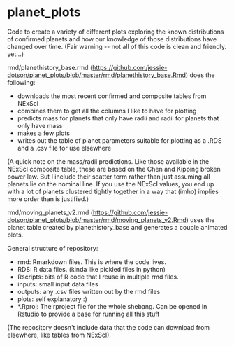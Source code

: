 # planet_plots
Code to create a variety of different plots exploring the known distributions of confirmed planets and how our knowledge of those distributions have changed over time.  (Fair warning -- not all of this code is clean and friendly.  yet...)

rmd/planethistory_base.rmd (https://github.com/jessie-dotson/planet_plots/blob/master/rmd/planethistory_base.Rmd) does the following:
  + downloads the most recent confirmed and composite tables from NExScI
  + combines them to get all the columns I like to have for plotting
  + predicts mass for planets that only have radii and radii for planets that only have mass 
  + makes a few plots
  + writes out the table of planet parameters suitable for plotting as a .RDS and a .csv file for use elsewhere
  
  (A quick note on the mass/radii predictions.  Like those available in the NExScI composite table, these are based on the Chen and Kipping broken power law.  But I include their scatter term rather than just assuming all planets lie on the nominal line.  If you use the NExScI values, you end up with a lot of planets clustered tightly together in a way that (imho) implies more order than is justified.)
  
  
rmd/moving_planets_v2.rmd (https://github.com/jessie-dotson/planet_plots/blob/master/rmd/moving_planets_v2.Rmd) uses the planet table created by planethistory_base and generates a couple animated plots.

General structure of repository:
  + rmd:  Rmarkdown files.  This is where the code lives.
  + RDS:  R data files.  (kinda like pickled files in python)
  + Rscripts: bits of R code that I reuse in multiple rmd files.
  + inputs: small input data files
  + outputs: any .csv files written out by the rmd files
  + plots: self explanatory :)
  + \*.Rproj: The rproject file for the whole shebang.  Can be opened in Rstudio to provide a base for running all this stuff
  
  (The repository doesn't include data that the code can download from elsewhere, like tables from NExScI)
  
  
